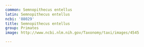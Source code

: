 ```yaml
---
common: Semnopithecus entellus
latin: Semnopithecus entellus
ncbi: '88029'
title: Semnopithecus entellus
group: Primates
image: http://www.ncbi.nlm.nih.gov/Taxonomy/taxi/images/4545

---
```

